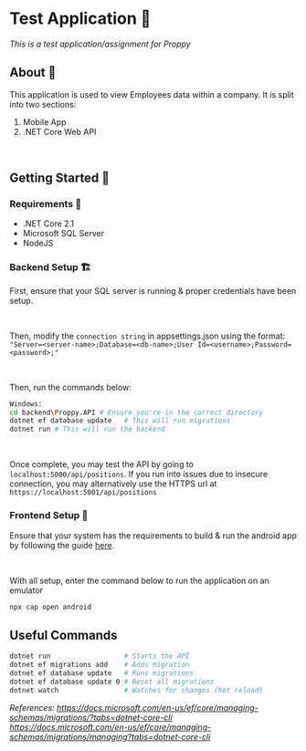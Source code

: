 # Test Application 📝

_This is a test application/assignment for Proppy_

## About 🤔

This application is used to view Employees data within a company. It is split into two sections: <br>

1. Mobile App
2. .NET Core Web API

<br>

## Getting Started 🏃

### Requirements 🚩

- .NET Core 2.1
- Microsoft SQL Server
- NodeJS

### Backend Setup 🏗️

First, ensure that your SQL server is running & proper credentials have been setup.

<br>

Then, modify the `connection string` in appsettings.json using the format: <br>
`"Server=<server-name>;Database=<db-name>;User Id=<username>;Password=<password>;"`

<br>

Then, run the commands below:

```bash
Windows:
cd backend\Proppy.API # Ensure you're in the correct directory
dotnet ef database update   # This will run migrations
dotnet run # This will run the backend
```

<br>

Once complete, you may test the API by going to `localhost:5000/api/positions`. If you run into issues due to insecure connection, you may alternatively use the HTTPS url at `https://localhost:5001/api/positions`

### Frontend Setup 📱

Ensure that your system has the requirements to build & run the android app by following the guide [here](https://ionicframework.com/docs/developing/android).

<br>

With all setup, enter the command below to run the application on an emulator

```bash
npx cap open android
```

## Useful Commands

```bash
dotnet run                  # Starts the API
dotnet ef migrations add    # Adds migration
dotnet ef database update   # Runs migrations
dotnet ef database update 0 # Reset all migrations
dotnet watch                # Watches for changes (hot reload)
```

_References: https://docs.microsoft.com/en-us/ef/core/managing-schemas/migrations/?tabs=dotnet-core-cli_ <br>
*https://docs.microsoft.com/en-us/ef/core/managing-schemas/migrations/managing?tabs=dotnet-core-cli*

